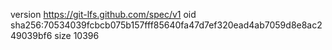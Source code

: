version https://git-lfs.github.com/spec/v1
oid sha256:70534039fcbcb075b157fff85640fa47d7ef320ead4ab7059d8e8ac249039bf6
size 10396
